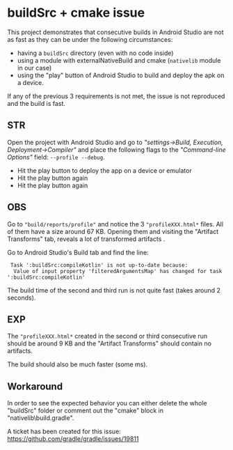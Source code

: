 # buildSrc + cmake issue

This project demonstrates that consecutive builds in Android Studio are not as fast as they can be under the following circumstances:

* having a `buildSrc` directory (even with no code inside)
* using a module with externalNativeBuild and cmake (`nativelib` module in our case)
* using the "play" button of Android Studio to build and deploy the apk on a device.

If any of the previous 3 requirements is not met, the issue is not reproduced and the build is fast.


## STR

Open the project with Android Studio and go to *"settings->Build, Execution, Deployment->Compiler"* and place the following flags to the *"Command-line Options"* field: `--profile --debug`.

* Hit the play button to deploy the app on a device or emulator
* Hit the play button again
* Hit the play button again

## OBS

Go to `"build/reports/profile"` and notice the 3 `"profileXXX.html*` files. All of them have a size around 67 KB. Opening them and visiting the "Artifact Transforms" tab, reveals a lot of transformed artifacts .

Go to Android Studio's Build tab and find the line:

```
 Task ':buildSrc:compileKotlin' is not up-to-date because:
  Value of input property 'filteredArgumentsMap' has changed for task ':buildSrc:compileKotlin'
```

The build time of the second and third run is not quite fast (takes around 2 seconds).

## EXP

The `"profileXXX.html*` created in the second or third consecutive run should be around 9 KB and the "Artifact Transforms" should contain no artifacts. 

The build should also be much faster (some ms).

## Workaround

In order to see the expected behavior you can either delete the whole "buildSrc" folder or comment out the "cmake" block in "nativelib\build.gradle".

A ticket has been created for this issue: https://github.com/gradle/gradle/issues/19811


